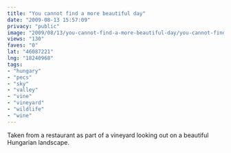 ```yaml
---
title: "You cannot find a more beautiful day"
date: "2009-08-13 15:57:09"
privacy: "public"
image: "2009/08/13/you-cannot-find-a-more-beautiful-day/you-cannot-find-a-more-beautiful-day.jpg"
views: "130"
faves: "0"
lat: "46087221"
lng: "18240968"
tags:
- "hungary"
- "pecs"
- "sky"
- "valley"
- "vine"
- "vineyard"
- "wildlife"
- "wine"
---
```

Taken from a restaurant as part of a vineyard looking out on a beautiful Hungarian landscape.<a href="/photos/2009/08/13/you-cannot-find-a-more-beautiful-day" rel="nofollow"></a>

